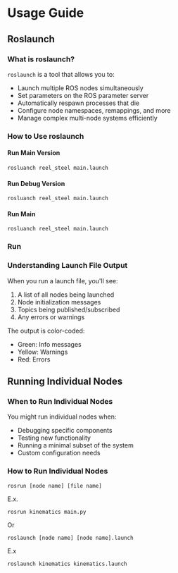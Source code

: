 # Usage Guide

## Roslaunch

### What is roslaunch?

`roslaunch` is a tool that allows you to:
- Launch multiple ROS nodes simultaneously
- Set parameters on the ROS parameter server
- Automatically respawn processes that die
- Configure node namespaces, remappings, and more
- Manage complex multi-node systems efficiently

### How to Use roslaunch

#### Run Main Version
```
rosluanch reel_steel main.launch
```

#### Run Debug Version
```
rosluanch reel_steel main.launch
```

#### Run Main
```
rosluanch reel_steel main.launch
```

### Run

### Understanding Launch File Output

When you run a launch file, you'll see:

1. A list of all nodes being launched
2. Node initialization messages
3. Topics being published/subscribed
4. Any errors or warnings

The output is color-coded:
- Green: Info messages
- Yellow: Warnings
- Red: Errors

## Running Individual Nodes

### When to Run Individual Nodes

You might run individual nodes when:
- Debugging specific components
- Testing new functionality
- Running a minimal subset of the system
- Custom configuration needs

### How to Run Individual Nodes

```
rosrun [node name] [file name]
```
E.x.
```
rosrun kinematics main.py
```

Or

```
roslaunch [node name] [node name].launch
```
E.x
```
roslaunch kinematics kinematics.launch
```